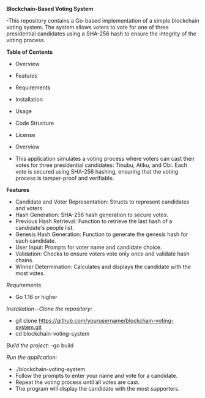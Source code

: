 **Blockchain-Based Voting System**

-This repository contains a Go-based implementation of a simple blockchain voting system. The system allows voters to vote for one of three presidential candidates using a SHA-256 hash to ensure the integrity of the voting process.

**Table of Contents**
- Overview
- Features
- Requirements
- Installation
- Usage
- Code Structure
- License
- Overview

- This application simulates a voting process where voters can cast their votes for three presidential candidates: Tinubu, Atiku, and Obi. Each vote is secured using SHA-256 hashing, ensuring that the voting process is tamper-proof and verifiable.

**Features**
- Candidate and Voter Representation: Structs to represent candidates and voters.
- Hash Generation: SHA-256 hash generation to secure votes.
- Previous Hash Retrieval: Function to retrieve the last hash of a candidate's people list.
- Genesis Hash Generation: Function to generate the genesis hash for each candidate.
- User Input: Prompts for voter name and candidate choice.
- Validation: Checks to ensure voters vote only once and validate hash chains.
- Winner Determination: Calculates and displays the candidate with the most votes.

*Requirements*
- Go 1.16 or higher

*Installation--Clone the repository:*
- git clone https://github.com/yourusername/blockchain-voting-system.git
- cd blockchain-voting-system

*Build the project:*
-go build

*Run the application:*
- ./blockchain-voting-system
- Follow the prompts to enter your name and vote for a candidate.
- Repeat the voting process until all votes are cast.
- The program will display the candidate with the most supporters.

